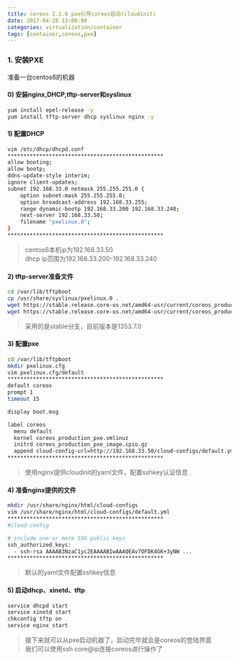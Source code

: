 ```yaml
---
title: coreos 2.2.0 pxe引导coreos启动(cloudinit)
date: 2017-04-28 13:08:00
categories: virtualization/container
tags: [container,coreos,pxe]
---
```


### 1. 安装PXE
准备一台centos6的机器
#### 0) 安装nginx,DHCP,tftp-server和syslinux
``` bash
yum install epel-release -y
yum install tftp-server dhcp syslinux nginx -y
```

#### 1) 配置DHCP
``` bash
vim /etc/dhcp/dhcpd.conf
*************************************************
allow booting;
allow bootp;
ddns-update-style interim;
ignore client-updates;
subnet 192.168.33.0 netmask 255.255.255.0 {
    option subnet-mask 255.255.255.0;
    option broadcast-address 192.168.33.255;
    range dynamic-bootp 192.168.33.200 192.168.33.240;
    next-server 192.168.33.50;
    filename "pxelinux.0";
}
*************************************************
```
> centos6本机ip为192.168.33.50  
dhcp ip范围为192.168.33.200-192.168.33.240

#### 2) tftp-server准备文件
``` bash
cd /var/lib/tftpboot
cp /usr/share/syslinux/pxelinux.0 .
wget https://stable.release.core-os.net/amd64-usr/current/coreos_production_pxe.vmlinuz
wget https://stable.release.core-os.net/amd64-usr/current/coreos_production_pxe_image.cpio.gz
```
> 采用的是stable分支，目前版本是1353.7.0  

#### 3) 配置pxe
``` bash
cd /var/lib/tftpboot
mkdir pxelinux.cfg
vim pxelinux.cfg/default
*************************************************
default coreos
prompt 1
timeout 15

display boot.msg

label coreos
  menu default
  kernel coreos_production_pxe.vmlinuz
  initrd coreos_production_pxe_image.cpio.gz
  append cloud-config-url=http://192.168.33.50/cloud-configs/default.yml
*************************************************
```
> 使用nginx提供cloudinit的yaml文件，配置sshkey认证信息

#### 4) 准备nginx提供的文件
``` bash
mkdir /usr/share/nginx/html/cloud-configs
vim /usr/share/nginx/html/cloud-configs/default.yml
*************************************************
#cloud-config

# include one or more SSH public keys
ssh_authorized_keys:
  - ssh-rsa AAAAB3NzaC1yc2EAAAABIwAAAQEAv7OFDK4GK+3yNW ...
*************************************************
```
> 默认的yaml文件配置sshkey信息

#### 5) 启动dhcp、xinetd、tftp
``` bash
service dhcpd start
service xinetd start
chkconfig tftp on
service nginx start
```
> 接下来就可以从pxe启动机器了，启动完毕就会是coreos的登陆界面  
我们可以使用ssh core@ip连接coreos进行操作了
